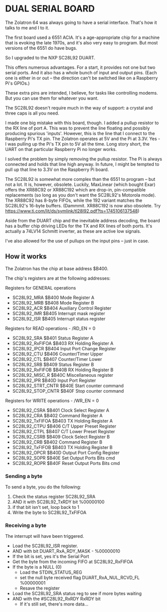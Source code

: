 # DUAL SERIAL BOARD

The Zolatron 64 was always going to have a serial interface. That's how it talks to me and I to it.

The first board used a 6551 ACIA. It's a age-appropriate chip for a machine that is evoking the late 1970s, and it's also very easy to program. But most versions of the 6551 do have bugs.

So I upgraded to the NXP SC28L92 DUART.

This offers numerous advantages. For a start, it provides not one but two serial ports. And it also has a whole bunch of input and output pins. (Each one is either in or out – the direction can't be switched like on a Raspberry Pi's GPIOs.)

These extra pins are intended, I believe, for tasks like controlling modems. But you can use them for whatever you want.

The SC28L92 doesn't require much in the way of support: a crystal and three caps is all you need.

I made one big mistake with this board, though. I added a pullup resistor to the RX line of port A. This was to prevent the line floating and possibly producing spurious 'inputs'. However, this is the line that I connect to the Raspberry Pi's TX pin. The Zolatron operates at 5V and the Pi at 3.3V. Yes - I was pulling up the Pi's TX pin to 5V all the time. Long story short, the UART on that particular Raspberry Pi no longer works.

I solved the problem by simply removing the pullup resistor. The Pi is always connected and holds that line high anyway. In future, I might be tempted to pull up that line to 3.3V on the Raspberry Pi board.

The SC28L92 is somewhat more complex than the 6551 to program – but not a lot. It is, however, obsolete. Luckily, MaxLinear (which bought Exar) offers the XR88C92 or XR88C192 which are drop-in, pin-compatible replacements (so long as you don't want the SC28L92's Motorola mode). The XR88C92 has 8-byte FIFOs, while the 192 variant matches the SC28L92's 16-byte buffers. (Dammmit. XR88C192 is now also obsolete. Try https://www.ti.com/lit/ds/symlink/tl28l92.pdf?ts=1745106137548)

Aside from the DUART chip and the inevitable address decoding, the board has a buffer chip driving LEDs for the TX and RX lines of both ports. It's actually a 74LV14 Schmitt inverter, as these are active low signals.

I've also allowed for the use of pullups on the input pins – just in case.

## How it works

The Zolatron has the chip at base address $B400.

The chip's registers are at the following addresses:

Registers for GENERAL operations

- SC28L92_MRA       $B400 Mode Register A
- SC28L92_MRB       $B408 Mode Register B
- SC28L92_ACR       $B404 Auxiliary Control Register
- SC28L92_IMR       $B405 Interrupt mask register
- SC28L92_ISR       $B405 Interrupt status register

Registers for READ operations - /RD_EN = 0

- SC28L92_SRA       $B401 Status Register A
- SC28L92_RxFIFOA   $B403 RX Holding Register A
- SC28L92_IPCR      $B404 Input Port Change Register
- SC28L92_CTU       $B406 Counter/Timer Upper
- SC28L92_CTL       $B407 Counter/Timer Lower
- SC28L92_SRB       $B409 Status Register B
- SC28L92_RxFIFOB   $B40B RX Holding Register B
- SC28L92_MISC_R    $B40C Miscellaneous register
- SC28L92_IPR       $B40D Input Port Register
- SC28L92_STRT_CNTR $B40E Start counter command
- SC28L92_STOP_CNTR $B40F Stop counter command

Registers for WRITE operations - /WR_EN = 0

- SC28L92_CSRA      $B401 Clock Select Register A
- SC28L92_CRA       $B402 Command Register A
- SC28L92_TxFIFOA   $B403 TX Holding Register A
- SC28L92_CTPU      $B406 C/T Upper Preset Register
- SC28L92_CTPL      $B407 C/T Lower Preset Register
- SC28L92_CSRB      $B409 Clock Select Register B
- SC28L92_CRB       $B402 Command Register B
- SC28L92_TxFIFOB   $B403 TX Holding Register B
- SC28L92_OPCR      $B40D Output Port Config Register
- SC28L92_SOPR      $B40E Set Output Ports Bits cmd
- SC28L92_ROPR      $B40F Reset Output Ports Bits cmd

### Sending a byte

To send a byte, you do the following:

1. Check the status register SC28L92_SRA
2. AND it with SC28L92_TxRDY bit %00000100
3. if that bit isn't set, loop back to 1
4. Write the byte to SC28L92_TxFIFOA

### Receiving a byte

The interrupt will have been triggered.

- Load the SC28L92_ISR register.
- AND with bit DUART_RxA_RDY_MASK - %00000010
- If the bit is set, yes it's the Serial Port
- Get the byte from the incoming FIFO at SC28L92_RxFIFOA
- If the byte is a NULL (0)
  - Load the STDIN_STATUS_REG
  - set the null byte received flag DUART_RxA_NUL_RCVD_FL %00000001
  - Resave the register
- Load the SC28L92_SRA status reg to see if more bytes waiting
- AND with the #SC28L92_RxRDY RxRDY bit
  - If it's still set, there's more data...
